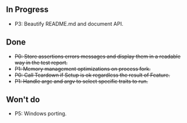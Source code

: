 In Progress
-----------
 * P3: Beautify README.md and document API.

Done
----
 * ~~P0: Store assertions errors messages and display them in a readable way in the test report.~~
 * ~~P1: Memory management optimizations on process fork.~~
 * ~~P0: Call Teardown if Setup is ok regardless the result of Feature.~~
 * ~~P1: Handle argc and argv to select specific traits to run.~~

Won't do
--------
 * P5: Windows porting.
